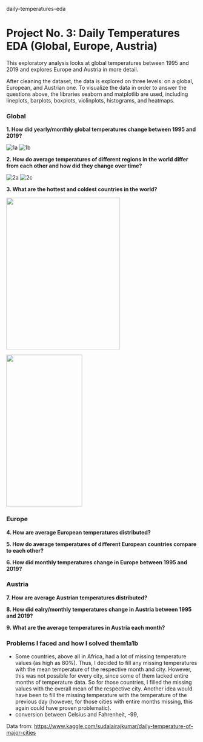 daily-temperatures-eda
# Project No. 3: Daily Temperatures EDA (Global, Europe, Austria)

This exploratory analysis looks at global temperatures between 1995 and 2019 and explores Europe and Austria in more detail.

After cleaning the dataset, the data is explored on three levels: on a global, European, and Austrian one. To visualize the data in order to answer the questions above, the libraries seaborn and matplotlib are used, including lineplots, barplots, boxplots, violinplots, histograms, and heatmaps.

### Global

<b>1. How did yearly/monthly global temperatures change between 1995 and 2019?</b>

![1a](https://github.com/HeleneFabia/daily-temperatures-eda/blob/master/images/1a.png)
![1b](https://github.com/HeleneFabia/daily-temperatures-eda/blob/master/images/1b.png)

<b>2. How do average temperatures of different regions in the world differ from each other and how did they change over time?</b>

![2a](https://github.com/HeleneFabia/daily-temperatures-eda/blob/master/images/2a.png)
![2c](https://github.com/HeleneFabia/daily-temperatures-eda/blob/master/images/2c.png)

<b>3. What are the hottest and coldest countries in the world?</b>

<p align="eft">
  <img width="300" height="400" src="https://github.com/HeleneFabia/daily-temperatures-eda/blob/master/images/3a.png">
</p>

<p align="left">
  <img width="200" height="400" src="https://github.com/HeleneFabia/daily-temperatures-eda/blob/master/images/3b.png">
</p>


### Europe

<b>4. How are average European temperatures distributed?</b>


<b>5. How do average temperatures of different European countries compare to each other?</b>


<b>6. How did monthly temperatures change in Europe between 1995 and 2019?</b>




### Austria

<b>7. How are average Austrian temperatures distributed?</b>


<b>8. How did ealry/monthly temperatures change in Austria between 1995 and 2019?</b>


<b>9. What are the average temperatures in Austria each month?</b>



### Problems I faced and how I solved them1a1b
- Some countries, above all in Africa, had a lot of missing temperature values (as  high as 80%). Thus, I decided to fill any missing temperatures with the mean temperature of the respective month and city. However, this was not possible for every city, since some of them lacked entire months of temperature data. So for those countries, I filled the missing values with the overall mean of the respective city. Another idea would have been to fill the missing temperature with the temperature of the previous day (however, for those cities with entire months missing, this again could have proven problematic).
- conversion between Celsius and Fahrenheit, -99, 

Data from: https://www.kaggle.com/sudalairajkumar/daily-temperature-of-major-cities
